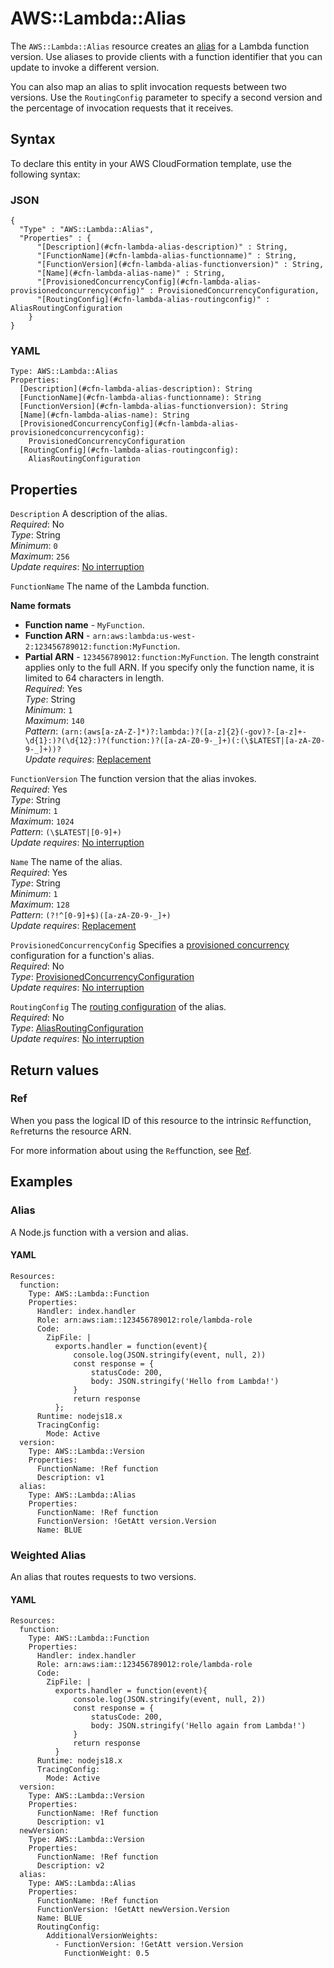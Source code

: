 # AWS::Lambda::Alias<a name="aws-resource-lambda-alias"></a>

The `AWS::Lambda::Alias` resource creates an [alias](https://docs.aws.amazon.com/lambda/latest/dg/configuration-aliases.html) for a Lambda function version\. Use aliases to provide clients with a function identifier that you can update to invoke a different version\.

You can also map an alias to split invocation requests between two versions\. Use the `RoutingConfig` parameter to specify a second version and the percentage of invocation requests that it receives\.

## Syntax<a name="aws-resource-lambda-alias-syntax"></a>

To declare this entity in your AWS CloudFormation template, use the following syntax:

### JSON<a name="aws-resource-lambda-alias-syntax.json"></a>

```
{
  "Type" : "AWS::Lambda::Alias",
  "Properties" : {
      "[Description](#cfn-lambda-alias-description)" : String,
      "[FunctionName](#cfn-lambda-alias-functionname)" : String,
      "[FunctionVersion](#cfn-lambda-alias-functionversion)" : String,
      "[Name](#cfn-lambda-alias-name)" : String,
      "[ProvisionedConcurrencyConfig](#cfn-lambda-alias-provisionedconcurrencyconfig)" : ProvisionedConcurrencyConfiguration,
      "[RoutingConfig](#cfn-lambda-alias-routingconfig)" : AliasRoutingConfiguration
    }
}
```

### YAML<a name="aws-resource-lambda-alias-syntax.yaml"></a>

```
Type: AWS::Lambda::Alias
Properties: 
  [Description](#cfn-lambda-alias-description): String
  [FunctionName](#cfn-lambda-alias-functionname): String
  [FunctionVersion](#cfn-lambda-alias-functionversion): String
  [Name](#cfn-lambda-alias-name): String
  [ProvisionedConcurrencyConfig](#cfn-lambda-alias-provisionedconcurrencyconfig): 
    ProvisionedConcurrencyConfiguration
  [RoutingConfig](#cfn-lambda-alias-routingconfig): 
    AliasRoutingConfiguration
```

## Properties<a name="aws-resource-lambda-alias-properties"></a>

`Description`  <a name="cfn-lambda-alias-description"></a>
A description of the alias\.  
*Required*: No  
*Type*: String  
*Minimum*: `0`  
*Maximum*: `256`  
*Update requires*: [No interruption](https://docs.aws.amazon.com/AWSCloudFormation/latest/UserGuide/using-cfn-updating-stacks-update-behaviors.html#update-no-interrupt)

`FunctionName`  <a name="cfn-lambda-alias-functionname"></a>
The name of the Lambda function\.  

**Name formats**
+  **Function name** \- `MyFunction`\.
+  **Function ARN** \- `arn:aws:lambda:us-west-2:123456789012:function:MyFunction`\.
+  **Partial ARN** \- `123456789012:function:MyFunction`\.
The length constraint applies only to the full ARN\. If you specify only the function name, it is limited to 64 characters in length\.  
*Required*: Yes  
*Type*: String  
*Minimum*: `1`  
*Maximum*: `140`  
*Pattern*: `(arn:(aws[a-zA-Z-]*)?:lambda:)?([a-z]{2}(-gov)?-[a-z]+-\d{1}:)?(\d{12}:)?(function:)?([a-zA-Z0-9-_]+)(:(\$LATEST|[a-zA-Z0-9-_]+))?`  
*Update requires*: [Replacement](https://docs.aws.amazon.com/AWSCloudFormation/latest/UserGuide/using-cfn-updating-stacks-update-behaviors.html#update-replacement)

`FunctionVersion`  <a name="cfn-lambda-alias-functionversion"></a>
The function version that the alias invokes\.  
*Required*: Yes  
*Type*: String  
*Minimum*: `1`  
*Maximum*: `1024`  
*Pattern*: `(\$LATEST|[0-9]+)`  
*Update requires*: [No interruption](https://docs.aws.amazon.com/AWSCloudFormation/latest/UserGuide/using-cfn-updating-stacks-update-behaviors.html#update-no-interrupt)

`Name`  <a name="cfn-lambda-alias-name"></a>
The name of the alias\.  
*Required*: Yes  
*Type*: String  
*Minimum*: `1`  
*Maximum*: `128`  
*Pattern*: `(?!^[0-9]+$)([a-zA-Z0-9-_]+)`  
*Update requires*: [Replacement](https://docs.aws.amazon.com/AWSCloudFormation/latest/UserGuide/using-cfn-updating-stacks-update-behaviors.html#update-replacement)

`ProvisionedConcurrencyConfig`  <a name="cfn-lambda-alias-provisionedconcurrencyconfig"></a>
Specifies a [provisioned concurrency](https://docs.aws.amazon.com/lambda/latest/dg/configuration-concurrency.html) configuration for a function's alias\.  
*Required*: No  
*Type*: [ProvisionedConcurrencyConfiguration](aws-properties-lambda-alias-provisionedconcurrencyconfiguration.md)  
*Update requires*: [No interruption](https://docs.aws.amazon.com/AWSCloudFormation/latest/UserGuide/using-cfn-updating-stacks-update-behaviors.html#update-no-interrupt)

`RoutingConfig`  <a name="cfn-lambda-alias-routingconfig"></a>
The [routing configuration](https://docs.aws.amazon.com/lambda/latest/dg/lambda-traffic-shifting-using-aliases.html) of the alias\.  
*Required*: No  
*Type*: [AliasRoutingConfiguration](aws-properties-lambda-alias-aliasroutingconfiguration.md)  
*Update requires*: [No interruption](https://docs.aws.amazon.com/AWSCloudFormation/latest/UserGuide/using-cfn-updating-stacks-update-behaviors.html#update-no-interrupt)

## Return values<a name="aws-resource-lambda-alias-return-values"></a>

### Ref<a name="aws-resource-lambda-alias-return-values-ref"></a>

 When you pass the logical ID of this resource to the intrinsic `Ref`function, `Ref`returns the resource ARN\.

For more information about using the `Ref`function, see [Ref](https://docs.aws.amazon.com/AWSCloudFormation/latest/UserGuide/intrinsic-function-reference-ref.html)\.

## Examples<a name="aws-resource-lambda-alias--examples"></a>



### Alias<a name="aws-resource-lambda-alias--examples--Alias"></a>

A Node\.js function with a version and alias\.

#### YAML<a name="aws-resource-lambda-alias--examples--Alias--yaml"></a>

```
Resources:
  function:
    Type: AWS::Lambda::Function
    Properties:
      Handler: index.handler
      Role: arn:aws:iam::123456789012:role/lambda-role
      Code:
        ZipFile: |
          exports.handler = function(event){
              console.log(JSON.stringify(event, null, 2))
              const response = {
                  statusCode: 200,
                  body: JSON.stringify('Hello from Lambda!')
              }
              return response
          };
      Runtime: nodejs18.x
      TracingConfig:
        Mode: Active
  version:
    Type: AWS::Lambda::Version
    Properties:
      FunctionName: !Ref function
      Description: v1
  alias:
    Type: AWS::Lambda::Alias
    Properties:
      FunctionName: !Ref function
      FunctionVersion: !GetAtt version.Version
      Name: BLUE
```

### Weighted Alias<a name="aws-resource-lambda-alias--examples--Weighted_Alias"></a>

An alias that routes requests to two versions\.

#### YAML<a name="aws-resource-lambda-alias--examples--Weighted_Alias--yaml"></a>

```
Resources:
  function:
    Type: AWS::Lambda::Function
    Properties:
      Handler: index.handler
      Role: arn:aws:iam::123456789012:role/lambda-role
      Code:
        ZipFile: |
          exports.handler = function(event){
              console.log(JSON.stringify(event, null, 2))
              const response = {
                  statusCode: 200,
                  body: JSON.stringify('Hello again from Lambda!')
              }
              return response
          }
      Runtime: nodejs18.x
      TracingConfig:
        Mode: Active
  version:
    Type: AWS::Lambda::Version
    Properties:
      FunctionName: !Ref function
      Description: v1
  newVersion:
    Type: AWS::Lambda::Version
    Properties:
      FunctionName: !Ref function
      Description: v2
  alias:
    Type: AWS::Lambda::Alias
    Properties:
      FunctionName: !Ref function
      FunctionVersion: !GetAtt newVersion.Version
      Name: BLUE
      RoutingConfig:
        AdditionalVersionWeights:
          - FunctionVersion: !GetAtt version.Version
            FunctionWeight: 0.5
```